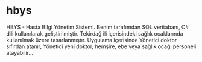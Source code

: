 # hbys
HBYS - Hasta Bilgi Yönetim Sistemi. Benim tarafımdan SQL veritabanı, C# dili kullanılarak geliştirilmiştir. Tekirdağ ili içerisindeki sağlık ocaklarında kullanılmak üzere tasarlanmıştır. Uygulama içerisinde Yönetici doktor sıfırdan atanır, Yönetici yeni doktor, hemşire, ebe veya sağlık ocağı personeli atayabilir...
